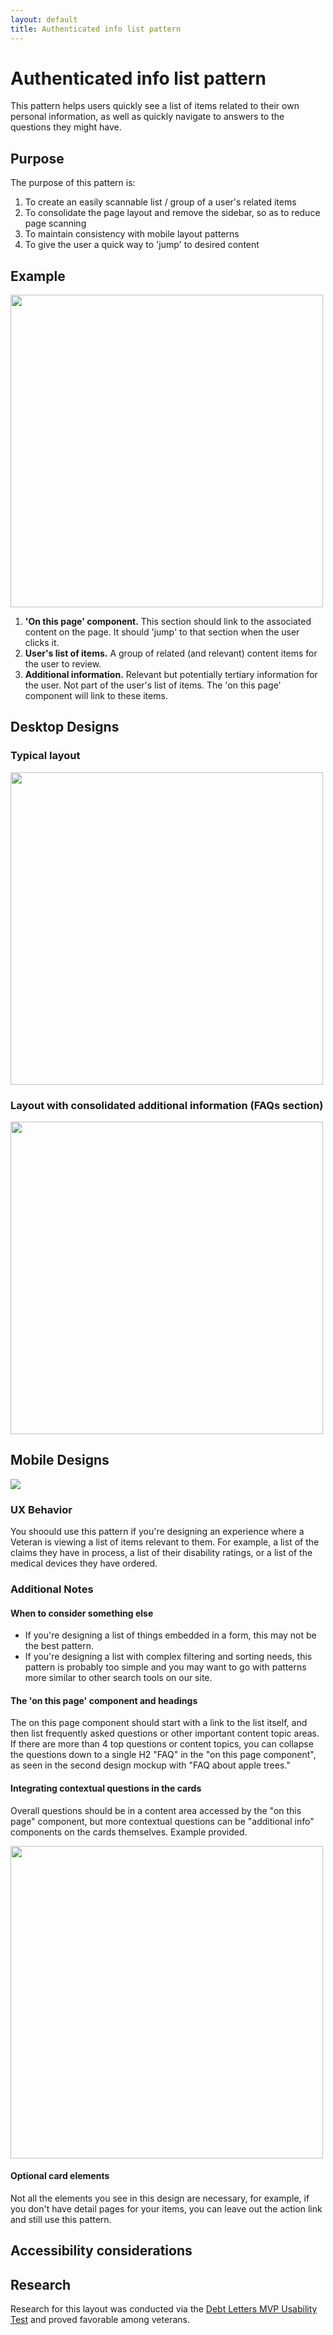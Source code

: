```yaml
---
layout: default
title: Authenticated info list pattern 
---
```


# Authenticated info list pattern
This pattern helps users quickly see a list of items related to their own personal information, as well as quickly navigate to answers to the questions they might have.

## Purpose
The purpose of this pattern is:

1. To create an easily scannable list / group of a user's related items
2. To consolidate the page layout and remove the sidebar, so as to reduce page scanning
3. To maintain consistency with mobile layout patterns
4. To give the user a quick way to 'jump' to desired content

## Example

<img src="authenticated-info-list-images/authenticated-list-tool.jpg" width="500" />


1. **'On this page' component.** This section should link to the associated content on the page. It should 'jump' to that section when the user clicks it.
2. **User's list of items.** A group of related (and relevant) content items for the user to review.
3. **Additional information.** Relevant but potentially tertiary information for the user. Not part of the user's list of items. The 'on this page' component will link to these items. 

## Desktop Designs

### Typical layout

<img src="authenticated-info-list-images/apple-tool-first-mock.jpg" width="500" />

### Layout with consolidated additional information (FAQs section)

<img src="authenticated-info-list-images/apple-tool-consolidated-faq.jpg" width="500" />

## Mobile Designs

<img src="authenticated-info-list-images/apple-tool-mobile.jpg" />

### UX Behavior

You shoould use this pattern if you're designing an experience where a Veteran is viewing a list of items relevant to them. For example, a list of the claims they have in process, a list of their disability ratings, or a list of the medical devices they have ordered.

### Additional Notes

#### When to consider something else
- If you're designing a list of things embedded in a form, this may not be the best pattern. 
- If you're designing a list with complex filtering and sorting needs, this pattern is probably too simple and you may want to go with patterns more similar to other search tools on our site.


#### The 'on this page' component and headings
The on this page component should start with a link to the list itself, and then list frequently asked questions or other important content topic areas. If there are more than 4 top questions or content topics, you can collapse the questions down to a single H2 "FAQ" in the "on this page component", as seen in the second design mockup with "FAQ about apple trees."

#### Integrating contextual questions in the cards
Overall questions should be in a content area accessed by the "on this page" component, but more contextual questions can be "additional info" components on the cards themselves. Example provided.

<img src="authenticated-info-list-images/additional-info.png" width="500" />

#### Optional card elements 
Not all the elements you see in this design are necessary, for example, if you don't have detail pages for your items, you can leave out the action link and still use this pattern.

## Accessibility considerations


## Research

Research for this layout was conducted via the [Debt Letters MVP Usability Test](https://github.com/department-of-veterans-affairs/va.gov-team/blob/master/products/debt-letters-mvp/research/usability-july20/usability-readout.md) and proved favorable among veterans. 
